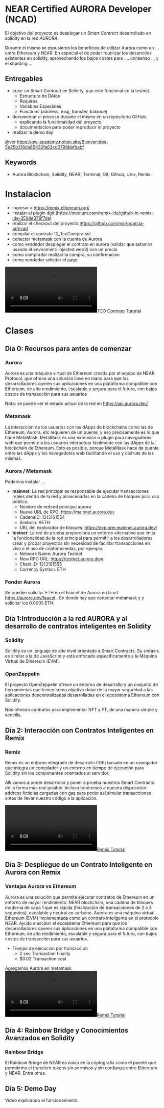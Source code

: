 # NEAR Certified AURORA Developer (NCAD)

El objetivo del proyecto es desplegar un *Smart Contract* desarrollado en solidity en la red *AURORA*. 

Durante el mismo se expusieron los beneficios de utilizar Aurora como un ... entre Ethereum y NEAR. En especial el de poder reutilizar los desarrollos existentes en solidity, aprovechando los bajos costes para .... consenso ... y el sharding ... 

## Entregables
 - crear un Smart Contract en Solidity, que este funcional en la testnet.
    - Estructura de DAtos
    - Requires
    - Variables Especiales
    - Functions (address, msg, transfer, balance)
 - documentar el proceso durante el mismo en un repositorio GitHub. 
    - explicando la funcionalidad del proyecto
    - documentacion para poder reproducir el proyecto
 - realizar la demo day

@ver https://ow-academy.notion.site/Bienvenidos-5e25b318da85432fa63cd0798bbfbabf 

## Keywords
- Aurora Blockchain, Solidity, NEAR, Terminal, Git, Github, Unix, Remix.

# Instalacion
- ingresar a https://remix.ethereum.org/
- instalar el plugin dgit (https://medium.com/remix-ide/github-in-remix-ide-356de378f7da)
- realizar el checkout del proyecto https://github.com/mariogarcia-ar/ncad
- compilar el contrato 10_TcoCompra.sol
- conectar metamask con la cuenta de Aurora
- como vendedor desplegar el contrato en aurora (validar que estamos usando el enviroment: injected web3) con un precio
- como comprador realizar la compra, su confirmacion
- como vendedor solicitar el pago 

 
[![TCO Contrato Tutorial](https://cdn.loom.com/sessions/thumbnails/77a933dc5619483d87b50d19139cd4c6-00001.mp4#t=0.1)](https://www.loom.com/share/77a933dc5619483d87b50d19139cd4c6)


# Clases
## Día 0: Recursos para antes de comenzar

### Aurora
Aurora es una máquina virtual de Ethereum creada por el equipo de NEAR Protocol, que ofrece una solución llave en mano para que los desarrolladores operen sus aplicaciones en una plataforma compatible con Ethereum, de alto rendimiento, escalable y segura para el futuro, con bajos costos de transacción para sus usuarios

Nota: se puede ver el estado actual de la red en https://api.aurora.dev/ 

### Metamask
La interacción de los usuarios con las dApps de blockchains como las de Ethereum, Aurora, etc requieren de un puente, y eso precisamente es lo que hace MetaMask. MetaMask es una extensión o plugin para navegadores web que permite a los usuarios interactuar fácilmente con las dApps de la blockchain de Ethereum. Esto es posible, porque MetaMask hace de puente entre las dApps y los navegadores web facilitando el uso y disfrute de las mismas.

### Aurora / Metamask
Podemos instalar ... 
 - **mainnet**: La red principal es responsable de ejecutar transacciones reales dentro de la red y almacenarlas en la cadena de bloques para uso público.
    - Nombre de red:red principal aurora
    - Nueva URL de RPC: https://mainnet.aurora.dev
    - CadenaID: 1313161554
    - Símbolo: AETH
    - URL del explorador de bloques: https://explorer.mainnet.aurora.dev/
 - **testnet**: La red de prueba proporciona un entorno alternativo que imita la funcionalidad de la red principal para permitir a los desarrolladores crear y probar proyectos sin necesidad de facilitar transacciones en vivo o el uso de criptomonedas, por ejemplo.
    - Network Name: Aurora Testnet
    - New RPC URL: https://testnet.aurora.dev/
    - Chain ID: 1313161555
    - Currency Symbol: ETH

### Fonder Aurora
Se pueden solicitar ETH en el Faucet de Aurora en la url https://aurora.dev/faucet . En donde hay que conectar metamask y y solicitar los 0.0005 ETH.



## Día 1:Introducción a la red AURORA y al desarrollo de contratos inteligentes en  Solidity

### Solidity
Solidity es un lenguaje de alto nivel orientado a Smart Contracts. Su sintaxis es similar a la de JavaScript y está enfocado específicamente a la Máquina Virtual de Ethereum (EVM).

### OpenZeppelin 
El proyecto OpenZeppelin ofrece un entorno de desarrollo y un conjunto de herramientas que tienen como objetivo dotar de la mayor seguridad a las aplicaciones descentralizadas desarrolladas en el ecosistema Ethereum con Solidity.

Nos ofrecen contratos para implementar NFT y FT, de una manera simple y sencilla.

## Día 2: Interacción con Contratos Inteligentes en Remix

### Remix 
Remix es un entorno integrado de desarrollo (IDE) basado en un navegador que integra un compilador y un entorno en tiempo de ejecución para Solidity sin los componentes orientados al servidor.

Allí vamos a poder desarrollar y poner a prueba nuestros Smart Contracts de la forma más real posible. Incluso tendremos a nuestra disposición address ficticias cargadas con gas para poder así simular transacciones antes de llevar nuestro código a la aplicación. 
 
[![Remix Tutorial](https://cdn.loom.com/sessions/thumbnails/efb2b2fb3114441ea30d28c528c86fca-00001.mp4#t=0.1)](https://www.loom.com/share/efb2b2fb3114441ea30d28c528c86fca)


## Día 3: Despliegue de un Contrato Inteligente en Aurora con Remix

### Ventajas Aurora vs Ethereum
Aurora es una solución que permite ejecutar contratos de Ethereum en un entorno de mayor rendimiento: NEAR blockchain, una cadena de bloques moderna de capa 1 que es rápida (finalización de transacciones de 2 a 3 segundos), escalable y neutral en carbono. Aurora es una máquina virtual Ethereum (EVM) implementada como un contrato inteligente en el protocolo NEAR. Ayuda a escalar el ecosistema Ethereum para que los desarrolladores operen sus aplicaciones en una plataforma compatible con Ethereum, de alto rendimiento, escalable y segura para el futuro, con bajos costos de transacción para sus usuarios.

- Tiempo de ejecución por transacción
    - 2 sec Transaction finality
    - $0.02 Transaction cost

Agregamos Aurora en  metamask 
[![Remix Tutorial](https://cdn.loom.com/sessions/thumbnails/b14f474bf2814c3dbb51ce8318a2c850-00001.mp4#t=0.1)](https://www.loom.com/share/b14f474bf2814c3dbb51ce8318a2c850)

 

## Día 4: Rainbow Bridge y Conocimientos Avanzados en Solidity

### Rainbow Bridge
El Rainbow Bridge de NEAR es único en la criptografía como el puente que permitirme el transferir tokens sin permisos y sin confianza entre Ethereum y NEAR. Entre otras.





## Día 5: Demo Day 
Video explicando el funcionamiento.
